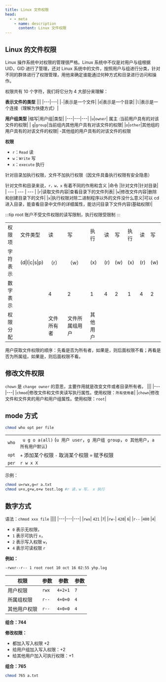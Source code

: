```yaml
---
title: Linux 文件权限
head:
  - - meta
    - name: description
      content: Linux 文件权限
---
```


## Linux 的文件权限

Linux 操作系统中对权限的管理很严格。Linux 系统中不仅是对用户与组根据 UID，GID 进行了管理，还对 Linux 系统中的文件，按照用户与组进行分类，针对不同的群体进行了权限管理，用他来确定谁能通过何种方式和目录进行访问和操作。

权限共有 10 个字符，我们将它分为 4 大部分来理解：

**表示文件的类型**
|||
|---|---|
|`-`|表示是一个文件|
|`d`|表示是一个目录|
|`l`|表示是一个连接（理解为快捷方式）|

**用户组类型**
|缩写|用户组|类型|
|---|---|---|
|`u`|`owner`| 属主 :当前用户具有的对该文件的权限|
| `g`|`group`|当前组内其他用户具有对该文件的权限|
|`o`|`other`|其他组的用户具有的对该文件的权限| -其他组的用户具有的对该文件的权限

**权限**

- `r`：`Read` 读
- `w`：`Write` 写
- `x`：`execute` 执行

针对目录加执行权限，文件不加执行权限（因文件具备执行权限有安全隐患）

针对文件和目录来说，`r，w，x` 有着不同的作用和含义
|命令 |针对文件|针对目录|
| --- | --- | --- |
|`r`|读取文件内容|查看目录下的文件列表|
|`w`|修改文件内容|删除和创建目录下的文件|
|`x`|执行权限对除二进制程序以外的文件没什么意义|可以 cd 进入目录，能查看目录中文件的详细属性，能访问目录下文件内容(基础权限)|

:::tip
root 账户不受文件权限的读写限制，执行权限受限制
:::

<table data-draft-node="block" data-draft-type="table" data-size="normal" data-row-style="normal"><tbody><tr><td>权限项</td><td>文件类型</td><td>读</td><td>写</td><td>执行</td><td>读</td><td>写</td><td>执行</td><td>读</td><td>写</td></tr><tr><td>字符表示</td><td>(d|l|c|s|p)</td><td>（r）</td><td>（w）</td><td>(x)</td><td>(r)</td><td>(w)</td><td>(x)</td><td>(r)</td><td>(w)</td></tr><tr><td>数字表示</td><td></td><td>4</td><td>2</td><td>1</td><td>4</td><td>2</td><td>1</td><td>4</td><td>2</td></tr><tr><td>权限分配</td><td></td><td>文件所有者</td><td>文件所属组用户</td><td>其他用户</td></tr></tbody></table>

用户获取文件权限的顺序：先看是否为所有者，如果是，则后面权限不看；再看是否为所属组，如果是，则后面权限不看。

## 修改文件权限

`chown` 是 `change owner` 的意思，主要作用就是改变文件或者目录所有者。
|||
|---|---|
|`chmod`|修改文件和文件夹读写执行属性。使用权限：`所有使用者`|
|`chown`|修改文件和文件夹的用户和用户组属性。使用权限：`root`|

## mode 方式

```bash
chmod who opt per file
```

|       |                                                                                   |
| ----- | --------------------------------------------------------------------------------- |
| `who` | ` u g o a(all)` (`u 用户 user`，`g 用户组 group`，`o 其他用户`，`a 所有用户默认`) |
| `opt` | `+` 添加某个权限 `-` 取消某个权限 `=` 赋予权限                                    |
| `per` | `r w x X`                                                                         |

示例：

```bash
chmod u=rwx,g=r a.txt
chmod u+x,g+w,o+w test.log #r 读，w 写， x 执行
```

## 数字方式

语法：`chmod xxx file`
||||
|---|---|---|
|`rwx`| `421` |`7`|
|`rw-`| `420`| `6`|
|`r--` |`400` |`4`|

- `0` 表示无权限，
- `1` 表示可执行 `x`，
- `2` 表示写入权限 `w`，
- `4` 表示可读权限 `r`

**例如：**

```bash
-rwxr--r-- 1 root root 10 oct 16 02:55 yhp.log
```

| 权限         | 参数  | 参数    | 参数 |
| ------------ | ----- | ------- | ---- |
| 用户权限     | `rwx` | `4+2+1` | `7`  |
| 所属组权限   | `r--` | `4+0+0` | `4`  |
| 其他用户权限 | `r--` | `4+0+0` | `4`  |

**组合：744**

**修改权限：**

- 都加入写入权限 +2
- 给用户组加入写入权限：+2
- 给其他用户加入可执行权限：+1

**组合：765**

```bash
chmod 765 a.txt
```
